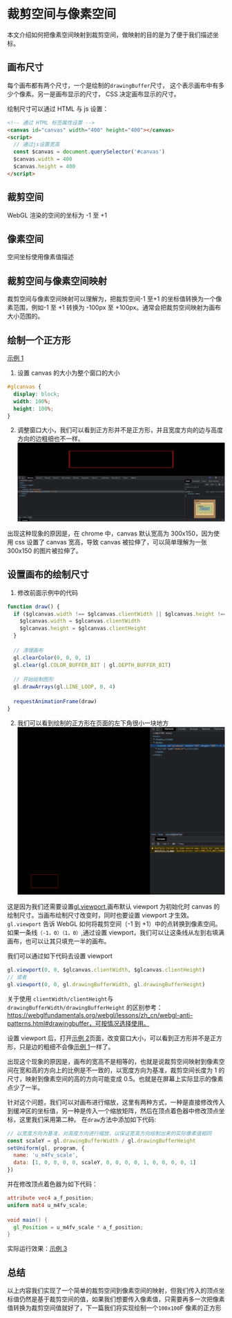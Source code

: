 # 裁剪空间与像素空间

本文介绍如何把像素空间映射到裁剪空间，做映射的目的是为了便于我们描述坐标。

## 画布尺寸

每个画布都有两个尺寸，一个是绘制的`drawingBuffer`尺寸， 这个表示画布中有多少个像素。另一是画布显示的尺寸， CSS 决定画布显示的尺寸。

绘制尺寸可以通过 HTML 与 js 设置：

```html
<!-- 通过 HTML 标签属性设置 -->
<canvas id="canvas" width="400" height="400"></canvas>
<script>
  // 通过js设置宽高
  const $canvas = document.querySelector('#canvas')
  $canvas.width = 400
  $canvas.height = 400
</script>
```

## 裁剪空间

WebGL 渲染的空间的坐标为 -1 至 +1

## 像素空间

空间坐标使用像素值描述

## 裁剪空间与像素空间映射

裁剪空间与像素空间映射可以理解为，把裁剪空间-1 至+1 的坐标值转换为一个像素范围，例如-1 至 +1 转换为 -100px 至 +100px。通常会把裁剪空间映射为画布大小范围的。

## 绘制一个正方形

[示例 1](./demo1)

1. 设置 canvas 的大小为整个窗口的大小

```css
#glcanvas {
  display: block;
  width: 100%;
  height: 100%;
}
```

2. 调整窗口大小，我们可以看到正方形并不是正方形，并且宽度方向的边与高度方向的边粗细也不一样。
   ![示例 1](./demo1.png)

出现这种现象的原因是，在 chrome 中，canvas 默认宽高为 300x150，因为使用 css 设置了 canvas 宽高，导致 canvas 被拉伸了，可以简单理解为一张 300x150 的图片被拉伸了。

## 设置画布的绘制尺寸

1. 修改前面示例中的代码

```js
function draw() {
  if ($glcanvas.width !== $glcanvas.clientWidth || $glcanvas.height !== $glcanvas.clientHeight) {
    $glcanvas.width = $glcanvas.clientWidth
    $glcanvas.height = $glcanvas.clientHeight
  }

  // 清理画布
  gl.clearColor(0, 0, 0, 1)
  gl.clear(gl.COLOR_BUFFER_BIT | gl.DEPTH_BUFFER_BIT)

  // 开始绘制图形
  gl.drawArrays(gl.LINE_LOOP, 0, 4)

  requestAnimationFrame(draw)
}
```

2. 我们可以看到绘制的正方形在页面的左下角很小一块地方
   ![demo2](./demo2.png)

这是因为我们还需要设置[gl.viewport](https://developer.mozilla.org/zh-CN/docs/Web/API/WebGLRenderingContext/viewport),画布默认 viewport 为初始化时 canvas 的绘制尺寸。当画布绘制尺寸改变时，同时也要设置 viewport 才生效。`gl.viewport` 告诉 WebGL 如何将裁剪空间（-1 到 +1）中的点转换到像素空间。如果一条线`（-1，0）（1，0）`,通过设置 viewport，我们可以让这条线从左到右填满画布，也可以让其只填充一半的画布。

我们可以通过如下代码去设置 viewport

```js
gl.viewport(0, 0, $glcanvas.clientWidth, $glcanvas.clientHeight)
// 或者
gl.viewport(0, 0, gl.drawingBufferWidth, gl.drawingBufferHeight)
```

关于使用 `clientWidth/clientHeight`与`drawingBufferWidth/drawingBufferHeight` 的区别参考：https://webglfundamentals.org/webgl/lessons/zh_cn/webgl-anti-patterns.html#drawingbuffer，可按情况选择使用。

设置 viewport 后，打开[示例 2](./demo2)页面，改变窗口大小，可以看到正方形并不是正方形，只是边的粗细不会像[示例 1](./demo1)一样了。

出现这个现象的原因是，画布的宽高不是相等的，也就是说裁剪空间映射到像素空间在宽和高的方向上的比例是不一致的，以宽度方向为基准，裁剪空间长度为 1 的尺寸，映射到像素空间的高的方向可能变成 0.5。也就是在屏幕上实际显示的像素点少了一半。

针对这个问题，我们可以对画布进行缩放，这里有两种方式，一种是直接修改传入到缓冲区的坐标值，另一种是传入一个缩放矩阵，然后在顶点着色器中修改顶点坐标，这里我们采用第二种。
在`draw`方法中添加如下代码:

```js
// 以宽度方向为基准，对高度方向进行缩放，以保证宽高方向绘制出来的实际像素值相同
const scaleY = gl.drawingBufferWidth / gl.drawingBufferHeight
setUniform(gl, program, {
  name: 'u_m4fv_scale',
  data: [1, 0, 0, 0, 0, scaleY, 0, 0, 0, 0, 1, 0, 0, 0, 0, 1]
})
```

并在修改顶点着色器为如下代码：

```glsl
attribute vec4 a_f_position;
uniform mat4 u_m4fv_scale;

void main() {
  gl_Position = u_m4fv_scale * a_f_position;
}
```

实际运行效果：[示例 3](./demo3)

## 总结

以上内容我们实现了一个简单的裁剪空间到像素空间的映射，但我们传入的顶点坐标值仍然是基于裁剪空间的值，如果我们想要传入像素值，只需要再多一次把像素值转换为裁剪空间值就好了，下一篇我们将实现绘制一个`100x100`F 像素的正方形
